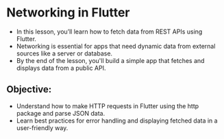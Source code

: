 # Networking in Flutter
- In this lesson, you’ll learn how to fetch data from REST APIs using Flutter. 
- Networking is essential for apps that need dynamic data from external sources like a server or database. 
- By the end of the lesson, you'll build a simple app that fetches and displays data from a public API.


## Objective:
- Understand how to make HTTP requests in Flutter using the http package and parse JSON data. 
- Learn best practices for error handling and displaying fetched data in a user-friendly way.